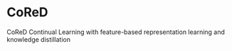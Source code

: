 # CoReD
CoReD Continual Learning with feature-based representation learning and knowledge distillation
